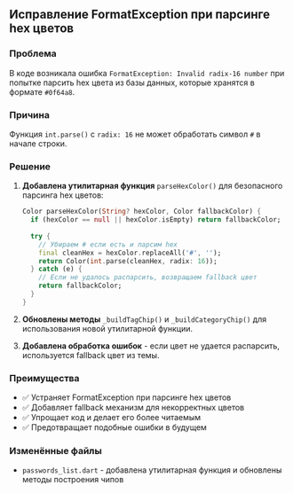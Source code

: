 ## Исправление FormatException при парсинге hex цветов

### Проблема
В коде возникала ошибка `FormatException: Invalid radix-16 number` при попытке парсить hex цвета из базы данных, которые хранятся в формате `#0f64a8`.

### Причина
Функция `int.parse()` с `radix: 16` не может обработать символ `#` в начале строки.

### Решение
1. **Добавлена утилитарная функция** `parseHexColor()` для безопасного парсинга hex цветов:
   ```dart
   Color parseHexColor(String? hexColor, Color fallbackColor) {
     if (hexColor == null || hexColor.isEmpty) return fallbackColor;
     
     try {
       // Убираем # если есть и парсим hex
       final cleanHex = hexColor.replaceAll('#', '');
       return Color(int.parse(cleanHex, radix: 16));
     } catch (e) {
       // Если не удалось распарсить, возвращаем fallback цвет
       return fallbackColor;
     }
   }
   ```

2. **Обновлены методы** `_buildTagChip()` и `_buildCategoryChip()` для использования новой утилитарной функции.

3. **Добавлена обработка ошибок** - если цвет не удается распарсить, используется fallback цвет из темы.

### Преимущества
- ✅ Устраняет FormatException при парсинге hex цветов
- ✅ Добавляет fallback механизм для некорректных цветов
- ✅ Упрощает код и делает его более читаемым
- ✅ Предотвращает подобные ошибки в будущем

### Изменённые файлы
- `passwords_list.dart` - добавлена утилитарная функция и обновлены методы построения чипов